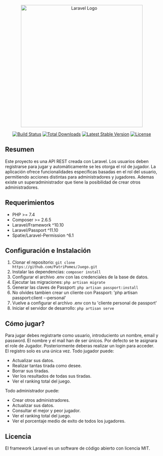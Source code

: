 <p align="center"><a href="https://laravel.com" target="_blank"><img src="https://raw.githubusercontent.com/laravel/art/master/logo-lockup/5%20SVG/2%20CMYK/1%20Full%20Color/laravel-logolockup-cmyk-red.svg" width="400" alt="Laravel Logo"></a></p>

<p align="center">
<a href="https://github.com/laravel/framework/actions"><img src="https://github.com/laravel/framework/workflows/tests/badge.svg" alt="Build Status"></a>
<a href="https://packagist.org/packages/laravel/framework"><img src="https://img.shields.io/packagist/dt/laravel/framework" alt="Total Downloads"></a>
<a href="https://packagist.org/packages/laravel/framework"><img src="https://img.shields.io/packagist/v/laravel/framework" alt="Latest Stable Version"></a>
<a href="https://packagist.org/packages/laravel/framework"><img src="https://img.shields.io/packagist/l/laravel/framework" alt="License"></a>
</p>

## Resumen

Este proyecto es una API REST creada con Laravel. Los usuarios deben registrarse para jugar y automáticamente se les otorga el rol de jugador. La aplicación ofrece funcionalidades específicas basadas en el rol del usuario, permitiendo acciones distintas para administradores y jugadores. Ademas existe un superadministrador que tiene la posibilidad de crear otros administradores. 

## Requerimientos

- PHP >= 7.4
- Composer >= 2.6.5
- Laravel/Framework ^10.10
- Laravel/Passport ^11.10
- Spatie/Laravel-Permission ^6.1

## Configuración e Instalación

1. Clonar el repositorio: `git clone https://github.com/PatriPomes/Juego.git`
2. Instalar las dependencias: `composer install`
3. Configurar el archivo .env con las credenciales de la base de datos.
4. Ejecutar las migraciones: `php artisan migrate`
5. Generar las claves de Passport: `php artisan passport:install`
6. No olvides tambien crear un cliente con Passport: 'php artisan passport:client --personal'
7. Vuelve a configurar el archivo .env con tu 'cliente personal de passport'
8. Iniciar el servidor de desarrollo: `php artisan serve`

## Cómo jugar?

Para jugar debes registrarte como usuario, introduciento un nombre, email y password. El nombre y el mail han de ser únicos. Por defecto se te asignara el role de Jugador.
Posteriormente deberas realizar un login para acceder. El registro solo es una única vez.
Todo jugador puede:
- Actualizar sus datos.
- Realizar tantas tirada como desee.
- Borrar sus tiradas. 
- Ver los resultados de todas sus tiradas.
- Ver el ranking total del juego.

Todo administrador puede:
- Crear otros administradores.
- Actualizar sus datos.
- Consultar el mejor y peor jugador.
- Ver el ranking total del juego.
- Ver el porcentaje medio de exito de todos los jugadores.

## Licencia

El framework Laravel es un software de código abierto con licencia MIT.
